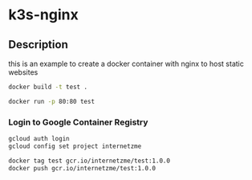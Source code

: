 # k3s-nginx

## Description

this is an example to create a docker container with nginx to host static websites

```bash
docker build -t test .
```

```bash
docker run -p 80:80 test
```

### Login to Google Container Registry

```bash
gcloud auth login
gcloud config set project internetzme
```

```bash
docker tag test gcr.io/internetzme/test:1.0.0
docker push gcr.io/internetzme/test:1.0.0
```